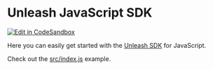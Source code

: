 # Unleash JavaScript SDK

[![Edit in CodeSandbox](https://codesandbox.io/static/img/play-codesandbox.svg)](https://codesandbox.io/s/github/Unleash/unleash-sdk-examples/tree/main/JavaScript)

Here you can easily get started with the [Unleash SDK](https://github.com/Unleash/unleash-proxy-client-js) for JavaScript.

Check out the [src/index.js](./src/index.js) example.
